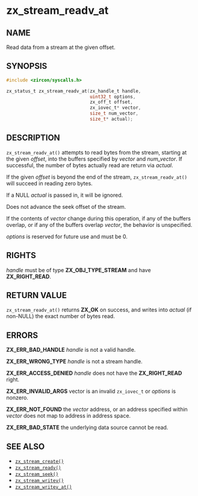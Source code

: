 # zx_stream_readv_at

## NAME

<!-- Contents of this heading updated by update-docs-from-fidl, do not edit. -->

Read data from a stream at the given offset.

## SYNOPSIS

<!-- Contents of this heading updated by update-docs-from-fidl, do not edit. -->

```c
#include <zircon/syscalls.h>

zx_status_t zx_stream_readv_at(zx_handle_t handle,
                               uint32_t options,
                               zx_off_t offset,
                               zx_iovec_t* vector,
                               size_t num_vector,
                               size_t* actual);
```

## DESCRIPTION

`zx_stream_readv_at()` attempts to read bytes from the stream, starting at the
given *offset*, into the buffers specified by *vector* and *num_vector*. If
successful, the number of bytes actually read are return via *actual*.

If the given *offset* is beyond the end of the stream, `zx_stream_readv_at()`
will succeed in reading zero bytes.

If a NULL *actual* is passed in, it will be ignored.

Does not advance the seek offset of the stream.

If the contents of *vector* change during this operation, if any of the buffers
overlap, or if any of the buffers overlap *vector*, the behavior is unspecified.

*options* is reserved for future use and must be 0.

## RIGHTS

<!-- Contents of this heading updated by update-docs-from-fidl, do not edit. -->

*handle* must be of type **ZX_OBJ_TYPE_STREAM** and have **ZX_RIGHT_READ**.

## RETURN VALUE

`zx_stream_readv_at()` returns **ZX_OK** on success, and writes into
*actual* (if non-NULL) the exact number of bytes read.

## ERRORS

**ZX_ERR_BAD_HANDLE**  *handle* is not a valid handle.

**ZX_ERR_WRONG_TYPE**   *handle* is not a stream handle.

**ZX_ERR_ACCESS_DENIED**  *handle* does not have the **ZX_RIGHT_READ** right.

**ZX_ERR_INVALID_ARGS**  vector is an invalid `zx_iovec_t` or *options* is
nonzero.

**ZX_ERR_NOT_FOUND**  the *vector* address, or an address specified within
*vector* does not map to address in address space.

**ZX_ERR_BAD_STATE**  the underlying data source cannot be read.

## SEE ALSO

 - [`zx_stream_create()`]
 - [`zx_stream_readv()`]
 - [`zx_stream_seek()`]
 - [`zx_stream_writev()`]
 - [`zx_stream_writev_at()`]

<!-- References updated by update-docs-from-fidl, do not edit. -->

[`zx_stream_create()`]: stream_create.md
[`zx_stream_readv()`]: stream_readv.md
[`zx_stream_seek()`]: stream_seek.md
[`zx_stream_writev()`]: stream_writev.md
[`zx_stream_writev_at()`]: stream_writev_at.md
